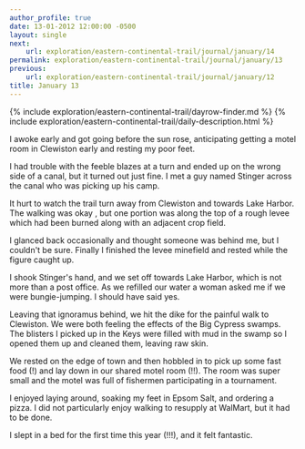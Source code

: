 ```yaml
---
author_profile: true
date: 13-01-2012 12:00:00 -0500
layout: single
next:
    url: exploration/eastern-continental-trail/journal/january/14
permalink: exploration/eastern-continental-trail/journal/january/13
previous:
    url: exploration/eastern-continental-trail/journal/january/12
title: January 13
---
```

{% include exploration/eastern-continental-trail/dayrow-finder.md %}
{% include exploration/eastern-continental-trail/daily-description.html %}

I awoke early and got going before the sun rose, anticipating getting a motel room in Clewiston early and resting my poor feet.

I had trouble with the feeble blazes at a turn and ended up on the wrong side of a canal, but it turned out just fine. I met a guy named Stinger across the canal who was picking up his camp.

It hurt to watch the trail turn away from Clewiston and towards Lake Harbor. The walking was okay , but one portion was along the top of a rough levee which had been burned along with an adjacent crop field.

I glanced back occasionally and thought someone was behind me, but I couldn't be sure. Finally I finished the levee minefield and rested while the figure caught up.

I shook Stinger's hand, and we set off towards Lake Harbor, which is not more than a post office. As we refilled our water a woman asked me if we were bungie-jumping. I should have said yes.

Leaving that ignoramus behind, we hit the dike for the painful walk to Clewiston. We were both feeling the effects of the Big Cypress swamps. The blisters I picked up in the Keys were filled with mud in the swamp so I opened them up and cleaned them, leaving raw skin.

We rested on the edge of town and then hobbled in to pick up some fast food (!) and lay down in our shared motel room (!!). The room was super small and the motel was full of fishermen participating in a tournament.

I enjoyed laying around, soaking my feet in Epsom Salt, and ordering a pizza. I did not particularly enjoy walking to resupply at WalMart, but it had to be done.

I slept in a bed for the first time this year (!!!), and it felt fantastic.
